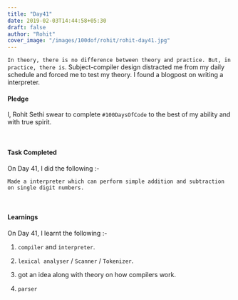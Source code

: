 ```yaml
---
title: "Day41"
date: 2019-02-03T14:44:58+05:30
draft: false
author: "Rohit"
cover_image: "/images/100dof/rohit/rohit-day41.jpg"
---
```

`In theory, there is no difference between theory and practice. But, in practice, there is`. Subject-compiler design distracted me from my daily schedule and forced me to test my theory. I found a blogpost on writing a interpreter. 
<!--more-->
#### Pledge
I, Rohit Sethi swear to complete `#100DaysOfCode` to the best of my ability and with true spirit.

<br>

#### Task Completed
On Day 41, I did the following :-

```
Made a interpreter which can perform simple addition and subtraction on single digit numbers.
```
<br>

#### Learnings
On Day 41, I learnt the following :-

1. `compiler` and `interpreter`.

2. `lexical analyser` / `Scanner` / `Tokenizer`.

3. got an idea along with theory on how compilers work.

4. `parser`

<br/> 

